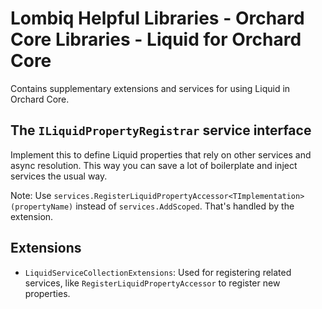# Lombiq Helpful Libraries - Orchard Core Libraries - Liquid for Orchard Core


Contains supplementary extensions and services for using Liquid in Orchard Core.


## The `ILiquidPropertyRegistrar` service interface

Implement this to define Liquid properties that rely on other services and async resolution. This way you can save a lot of boilerplate and inject services the usual way.

Note: Use `services.RegisterLiquidPropertyAccessor<TImplementation>(propertyName)` instead of `services.AddScoped`. That's handled by the extension.


## Extensions

- `LiquidServiceCollectionExtensions`: Used for registering related services, like `RegisterLiquidPropertyAccessor` to register new properties. 
